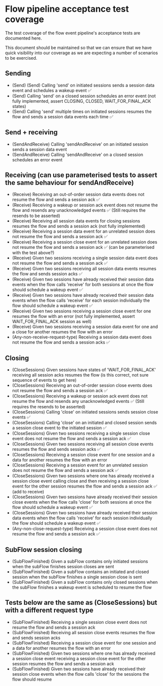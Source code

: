# Flow pipeline acceptance test coverage

The test coverage of the flow event pipeline's acceptance tests are documented here.

This document should be maintained so that we can ensure that we have quick visibility into our coverage as we are expecting a number of scenarios to be exercised.

## Sending
- (Send) (Send) Calling 'send' on initiated sessions sends a session data event and schedules a wakeup event ✅
- (Send) Calling 'send' on a closed session schedules an error event (not fully implemented, assert CLOSING, CLOSED, WAIT_FOR_FINAL_ACK states)
- (Send) Calling 'send' multiple times on initiated sessions resumes the flow and sends a session data events each time ✅

## Send + receiving

- (SendAndReceive) Calling 'sendAndReceive' on an initiated session sends a session data event
- (SendAndReceive) Calling 'sendAndReceive' on a closed session schedules an error event

## Receiving (can use parameterised tests to assert the same behaviour for sendAndReceive)

- (Receive) Receiving an out-of-order session data events does not resume the flow and sends a session ack ✅
- (Receive) Receiving a wakeup or session ack event does not resume the flow and resends any unacknowledged events ✅ (Still requires the resends to be asserted)
- (Receive) Receiving all session data events for closing sessions resumes the flow and sends a session ack (not fully implemented)
- (Receive) Receiving a session data event for an unrelated session does not resume the flow and sends a session ack ✅
- (Receive) Receiving a session close event for an unrelated session does not resume the flow and sends a session ack ✅ (can be parameterised with the test above?)
- (Receive) Given two sessions receiving a single session data event does not resume the flow and sends a session ack ✅
- (Receive) Given two sessions receiving all session data events resumes the flow and sends session acks ✅
- (Receive) Given two sessions have already received their session data events when the flow calls 'receive' for both sessions at once the flow should schedule a wakeup event ✅
- (Receive) Given two sessions have already received their session data events when the flow calls 'receive' for each session individually the flow should schedule a wakeup event ✅
- (Receive) Given two sessions receiving a session close event for one resumes the flow with an error (not fully implemented, assert WAIT_FOR_FINAL_ACK session as well)
- (Receive) Given two sessions receiving a session data event for one and a close for another resumes the flow with an error
- (Any-non-receive-request-type) Receiving a session data event does not resume the flow and sends a session acks ✅

## Closing

- (CloseSessions) Given sessions have states of 'WAIT_FOR_FINAL_ACK' receiving all session acks resumes the flow (is this correct, not sure sequence of events to get here)
- (CloseSessions) Receiving an out-of-order session close events does not resume the flow and sends a session ack ✅
- (CloseSessions) Receiving a wakeup or session ack event does not resume the flow and resends any unacknowledged events ✅ (Still requires the resends to be asserted)
- (CloseSessions) Calling 'close' on initiated sessions sends session close events ✅
- (CloseSessions) Calling 'close' on an initiated and closed session sends a session close event to the initiated session  ✅
- (CloseSessions) Given two sessions receiving a single session close event does not resume the flow and sends a session ack ✅
- (CloseSessions) Given two sessions receiving all session close events resumes the flow and sends session acks ✅
- (CloseSessions) Receiving a session close event for one session and a data for another resumes the flow with an error
- (CloseSessions) Receiving a session event for an unrelated session does not resume the flow and sends a session ack ✅
- (CloseSessions) Given two sessions where one has already received a session close event calling close and then receiving a session close event for the other session resumes the flow and sends a session ack ✅ (add to receive)
- (CloseSessions) Given two sessions have already received their session close events when the flow calls 'close' for both sessions at once the flow should schedule a wakeup event ✅
- (CloseSessions) Given two sessions have already received their session data events when the flow calls 'receive' for each session individually the flow should schedule a wakeup event ✅
- (Any-non-close-request-type) Receiving a session close event does not resume the flow and sends a session ack ✅

## SubFlow session closing

- (SubFlowFinished) Given a subFlow contains only initiated sessions when the subFlow finishes session closes are sent
- (SubFlowFinished) Given a subFlow contains an initiated and closed session when the subFlow finishes a single session close is sent
- (SubFlowFinished) Given a subFlow contains only closed sessions when the subFlow finishes a wakeup event is scheduled to resume the flow

## Tests below are the same as (CloseSessions) but with a different request type

- (SubFlowFinished) Receiving a single session close event does not resume the flow and sends a session ack
- (SubFlowFinished) Receiving all session close events resumes the flow and sends session acks
- (SubFlowFinished) Receiving a session close event for one session and a data for another resumes the flow with an error
- (SubFlowFinished) Given two sessions where one has already received a session close event receiving a session close event for the other session resumes the flow and sends a session ack
- (SubFlowFinished) Given two sessions have already received their session close events when the flow calls 'close' for the sessions the flow should resume